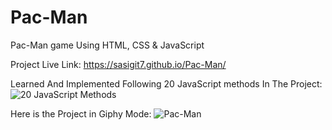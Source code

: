 # Pac-Man
Pac-Man game Using HTML, CSS &amp; JavaScript

Project Live Link: https://sasigit7.github.io/Pac-Man/

Learned And Implemented Following 20 JavaScript methods In The Project: 
![20 JavaScript Methods](https://i.imgur.com/PG8D6rW.png)

Here is the Project in Giphy Mode: 
![Pac-Man](https://media.giphy.com/media/ShS0b007WRHmmcTROb/giphy.gif)
